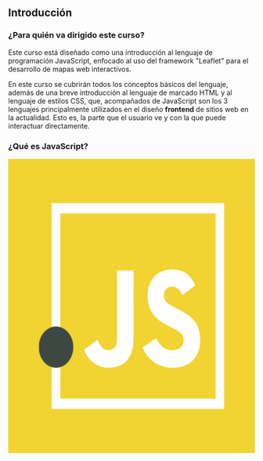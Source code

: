 ## Introducción

### ¿Para quién va dirigido este curso?
Este curso está diseñado como una introducción al lenguaje de programación JavaScript, enfocado al uso del framework "Leaflet" para el desarrollo de mapas web interactivos.  

En este curso se cubrirán todos los conceptos básicos del lenguaje, además de una breve introducción al lenguaje de marcado HTML y al lenguaje de estilos CSS, que, acompañados de JavaScript son los 3 lenguajes principalmente utilizados en el diseño **frontend** de sitios web en la actualidad. Esto es, la parte que el usuario ve y con la que puede interactuar directamente.  

### ¿Qué es JavaScript?

<p align="center"> 
<img src="./img/js-logo.png" width="600px;" height="600px;">
</p>  
